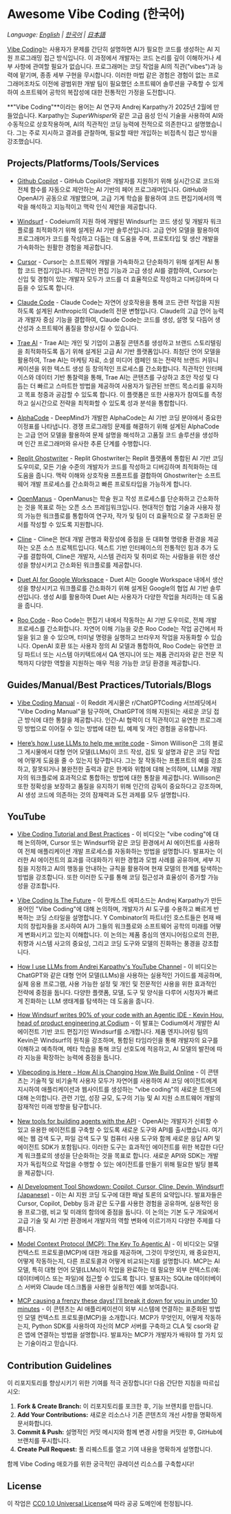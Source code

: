 # Awesome Vibe Coding (한국어)

*Language: [English](README.md) | [한국어](README.ko.md) | [日本語](README.ja.md)*

[Vibe Coding](https://en.wikipedia.org/wiki/Vibe_coding)는 사용자가 문제를 간단히 설명하면 AI가 필요한 코드를 생성하는 AI 지원 프로그래밍 접근 방식입니다. 이 과정에서 개발자는 코드 논리를 깊이 이해하거나 세부 사항에 관여할 필요가 없습니다. 프로그래머는 코딩 작업을 AI의 직관("vibes")과 능력에 맡기며, 종종 세부 구현을 무시합니다. 이러한 마법 같은 경험은 경험이 없는 프로그래머조차도 이전에 광범위한 개발 팀이 필요했던 소프트웨어 솔루션을 구축할 수 있게 하여 소프트웨어 공학의 복잡성에 대한 전통적인 가정을 도전합니다.

**"Vibe Coding"**이라는 용어는 AI 연구자 Andrej Karpathy가 2025년 2월에 만들었습니다. Karpathy는 *SuperWhisper*와 같은 고급 음성 인식 기술을 사용하여 AI와 수동적으로 상호작용하며, AI의 직관적인 코딩 능력에 전적으로 의존한다고 설명했습니다. 그는 주로 지시하고 결과를 관찰하며, 필요할 때만 개입하는 비접촉식 접근 방식을 강조했습니다.

## Projects/Platforms/Tools/Services

- [Github Copilot](https://github.com/features/copilot) - GitHub Copilot은 개발자를 지원하기 위해 실시간으로 코드와 전체 함수를 자동으로 제안하는 AI 기반의 페어 프로그래머입니다. GitHub와 OpenAI가 공동으로 개발했으며, 고급 기계 학습을 활용하여 코드 편집기에서의 맥락을 해석하고 지능적이고 맥락 인식 제안을 제공합니다.

- [Windsurf](https://codeium.com/windsurf) - Codeium의 지원 하에 개발된 Windsurf는 코드 생성 및 개발자 워크플로를 최적화하기 위해 설계된 AI 기반 솔루션입니다. 고급 언어 모델을 활용하여 프로그래머가 코드를 작성하고 다듬는 데 도움을 주며, 프로토타입 및 생산 개발을 가속화하는 원활한 경험을 제공합니다.

- [Cursor](https://www.cursor.com/) - Cursor는 소프트웨어 개발을 가속화하고 단순화하기 위해 설계된 AI 통합 코드 편집기입니다. 직관적인 편집 기능과 고급 생성 AI를 결합하여, Cursor는 신입 및 경험이 있는 개발자 모두가 코드를 더 효율적으로 작성하고 디버깅하며 다듬을 수 있도록 합니다.

- [Claude Code](https://docs.anthropic.com/en/docs/agents-and-tools/claude-code/overview) - Claude Code는 자연어 상호작용을 통해 코드 관련 작업을 지원하도록 설계된 Anthropic의 Claude의 전문 변형입니다. Claude의 고급 언어 능력과 개발자 중심 기능을 결합하여, Claude Code는 코드를 생성, 설명 및 다듬어 생산성과 소프트웨어 품질을 향상시킬 수 있습니다.

- [Trae AI](https://www.futuretools.io/tools/trae-ai) - Trae AI는 개인 및 기업이 고품질 콘텐츠를 생성하고 브랜드 스토리텔링을 최적화하도록 돕기 위해 설계된 고급 AI 기반 플랫폼입니다. 최첨단 언어 모델을 활용하여, Trae AI는 마케팅 자료, 소셜 미디어 캠페인 또는 전략적 브랜드 커뮤니케이션을 위한 텍스트 생성 등 창의적인 프로세스를 간소화합니다. 직관적인 인터페이스와 데이터 기반 통찰력을 통해, Trae AI는 콘텐츠를 구상하고 초안 작성 및 다듬는 더 빠르고 스마트한 방법을 제공하여 사용자가 일관된 브랜드 목소리를 유지하고 목표 청중과 공감할 수 있도록 합니다. 이 플랫폼은 또한 사용자가 참여도를 측정하고 실시간으로 전략을 최적화할 수 있도록 성과 분석을 통합합니다.

- [AlphaCode](https://alphacode.deepmind.com/) - DeepMind가 개발한 AlphaCode는 AI 기반 코딩 분야에서 중요한 이정표를 나타냅니다. 경쟁 프로그래밍 문제를 해결하기 위해 설계된 AlphaCode는 고급 언어 모델을 활용하여 문제 설명을 해석하고 고품질 코드 솔루션을 생성하며 인간 프로그래머와 유사한 추론 단계를 수행합니다.

- [Replit Ghostwriter](https://replit.com/learn/intro-to-ghostwriter) - Replit Ghostwriter는 Replit 플랫폼에 통합된 AI 기반 코딩 도우미로, 모든 기술 수준의 개발자가 코드를 작성하고 디버깅하며 최적화하는 데 도움을 줍니다. 맥락 이해와 상호작용 프롬프트를 결합하여 Ghostwriter는 소프트웨어 개발 프로세스를 간소화하고 빠른 프로토타입을 가능하게 합니다.

- [OpenManus](https://github.com/mannaandpoem/OpenManus) - OpenManus는 학술 원고 작성 프로세스를 단순화하고 간소화하는 것을 목표로 하는 오픈 소스 프레임워크입니다. 현대적인 협업 기술과 사용자 정의 가능한 워크플로를 통합하여 연구자, 작가 및 팀이 더 효율적으로 잘 구조화된 문서를 작성할 수 있도록 지원합니다.

- [Cline](https://github.com/cline/cline) - Cline은 현대 개발 관행과 확장성에 중점을 둔 대화형 명령줄 환경을 제공하는 오픈 소스 프로젝트입니다. 텍스트 기반 인터페이스의 전통적인 힘과 추가 도구를 결합하여, Cline은 개발자, 시스템 관리자 및 취미로 하는 사람들을 위한 생산성을 향상시키고 간소화된 워크플로를 제공합니다.

- [Duet AI for Google Workspace](https://workspace.google.com/blog/product-announcements/duet-ai?hl=en) - Duet AI는 Google Workspace 내에서 생산성을 향상시키고 워크플로를 간소화하기 위해 설계된 Google의 협업 AI 기반 솔루션입니다. 생성 AI를 활용하여 Duet AI는 사용자가 다양한 작업을 처리하는 데 도움을 줍니다.

- [Roo Code](https://github.com/RooVetGit/Roo-Code) - Roo Code는 편집기 내에서 작동하는 AI 기반 도우미로, 전체 개발 프로세스를 간소화합니다. 자연어 이해 기능을 갖춘 Roo Code는 작업 공간에서 파일을 읽고 쓸 수 있으며, 터미널 명령을 실행하고 브라우저 작업을 자동화할 수 있습니다. OpenAI 호환 또는 사용자 정의 AI 모델과 통합하여, Roo Code는 유연한 코딩 파트너 또는 시스템 아키텍트에서 QA 엔지니어 또는 제품 관리자와 같은 전문 직책까지 다양한 역할을 지원하는 매우 적응 가능한 코딩 환경을 제공합니다.

## Guides/Manual/Best Practices/Tutorials/Blogs

- [Vibe Coding Manual](https://www.reddit.com/r/ChatGPTCoding/comments/1j5l4xw/vibe_coding_manual/) - 이 Reddit 게시물은 r/ChatGPTCoding 서브레딧에서 "Vibe Coding Manual"을 탐구하며, ChatGPT에 의해 지원되는 새로운 코딩 접근 방식에 대한 통찰을 제공합니다. 인간-AI 협력이 더 직관적이고 유연한 프로그래밍 방법으로 이어질 수 있는 방법에 대한 팁, 예제 및 개인 경험을 공유합니다.

- [Here’s how I use LLMs to help me write code](https://simonwillison.net/2025/Mar/11/using-llms-for-code/) - Simon Willison은 그의 블로그 게시물에서 대형 언어 모델(LLMs)이 코드 작성, 검토 및 설명과 같은 코딩 작업에 어떻게 도움을 줄 수 있는지 탐구합니다. 그는 잘 작동하는 프롬프트의 예를 강조하고, 잘못되거나 불완전한 출력과 같은 한계와 위험에 대해 논의하며, LLM을 개발자의 워크플로에 효과적으로 통합하는 방법에 대한 통찰을 제공합니다. Willison은 또한 정확성을 보장하고 품질을 유지하기 위해 인간의 감독이 중요하다고 강조하며, AI 생성 코드에 의존하는 것의 잠재력과 도전 과제를 모두 설명합니다.

## YouTube
- [Vibe Coding Tutorial and Best Practices](https://www.youtube.com/watch?v=YWwS911iLhg&t=907s) - 이 비디오는 "vibe coding"에 대해 논의하며, Cursor 또는 Windsurf와 같은 코딩 환경에서 AI 에이전트를 사용하여 전체 애플리케이션 개발 프로세스를 자동화하는 방법을 설명합니다. 발표자는 이러한 AI 에이전트의 효과를 극대화하기 위한 경험과 모범 사례를 공유하며, 세부 지침을 지정하고 AI의 행동을 안내하는 규칙을 활용하며 현재 모델의 한계를 탐색하는 방법을 강조합니다. 또한 이러한 도구를 통해 코딩 접근성과 효율성이 증가할 가능성을 강조합니다.

- [Vibe Coding Is The Future](https://www.youtube.com/watch?v=IACHfKmZMr8&t=1606s) - 이 팟캐스트 에피소드는 Andrej Karpathy가 만든 용어인 "Vibe Coding"에 대해 논의하며, 개발자가 AI 도구를 수용하고 빠르게 반복하는 코딩 스타일을 설명합니다. Y Combinator의 파트너인 호스트들은 현재 배치의 창립자들을 조사하여 AI가 그들의 워크플로와 소프트웨어 공학의 미래를 어떻게 변화시키고 있는지 이해합니다. 이 논의는 제품 중심의 엔지니어링으로의 전환, 취향과 시스템 사고의 중요성, 그리고 코딩 도구와 모델의 진화하는 풍경을 강조합니다.

- [How I use LLMs from Andrej Karpathy's YouTube Channel](https://www.youtube.com/watch?v=EWvNQjAaOHw) - 이 비디오는 ChatGPT와 같은 대형 언어 모델(LLMs)을 사용하는 실용적인 가이드를 제공하며, 실제 응용 프로그램, 사용 가능한 설정 및 개인 및 전문적인 사용을 위한 효과적인 전략에 중점을 둡니다. 다양한 플랫폼, 모델, 도구 및 양식을 다루어 시청자가 빠르게 진화하는 LLM 생태계를 탐색하는 데 도움을 줍니다.

- [How Windsurf writes 90% of your code with an Agentic IDE - Kevin Hou, head of product engineering at Codium](https://www.youtube.com/watch?v=bVNNvWq6dKo) - 이 발표는 Codium에서 개발한 AI 에이전트 기반 코드 편집기인 Windsurf를 소개합니다. 제품 엔지니어링 팀의 Kevin은 Windsurf의 원칙을 강조하며, 통합된 타임라인을 통해 개발자의 요구를 이해하고 예측하며, 메타 학습을 통해 코딩 선호도에 적응하고, AI 모델의 발전에 따라 지능을 확장하는 능력에 중점을 둡니다.

- [Vibecoding is Here - How AI is Changing How We Build Online](https://www.youtube.com/watch?v=xxA-M3HrKrc) - 이 콘텐츠는 기술적 및 비기술적 사용자 모두가 자연어를 사용하여 AI 코딩 에이전트에게 지시하여 애플리케이션과 웹사이트를 생성하는 "vibe coding"의 새로운 트렌드에 대해 논의합니다. 관련 기업, 성장 규모, 도구의 기능 및 AI 지원 소프트웨어 개발의 잠재적인 미래 방향을 탐구합니다.

- [New tools for building agents with the API](https://www.youtube.com/watch?v=hciNKcLwSes) - OpenAI는 개발자가 신뢰할 수 있고 유용한 에이전트를 구축할 수 있도록 새로운 도구와 API를 출시했습니다. 여기에는 웹 검색 도구, 파일 검색 도구 및 컴퓨터 사용 도구와 함께 새로운 응답 API 및 에이전트 SDK가 포함됩니다. 이러한 도구는 효과적인 에이전트를 위한 복잡한 다단계 워크플로의 생성을 단순화하는 것을 목표로 합니다. 새로운 API와 SDK는 개발자가 독립적으로 작업을 수행할 수 있는 에이전트를 만들기 위해 필요한 빌딩 블록을 제공합니다.

- [AI Development Tool Showdown: Copilot, Cursor, Cline, Devin, Windsurf!(Japanese)](https://www.youtube.com/watch?v=EQHXIVItNxs) - 이는 AI 지원 코딩 도구에 대한 패널 토론의 요약입니다. 발표자들은 Cursor, Copilot, Debby 등과 같은 도구를 사용한 경험을 공유하며, 실용적인 응용 프로그램, 비교 및 미래의 함의에 중점을 둡니다. 이 논의는 기본 도구 개요에서 고급 기술 및 AI 기반 환경에서 개발자의 역할 변화에 이르기까지 다양한 주제를 다룹니다.

- [Model Context Protocol (MCP): The Key To Agentic AI](https://www.youtube.com/watch?v=VChRPFUzJGA) - 이 비디오는 모델 컨텍스트 프로토콜(MCP)에 대한 개요를 제공하며, 그것이 무엇인지, 왜 중요한지, 어떻게 작동하는지, 다른 프로토콜과 어떻게 비교되는지를 설명합니다. MCP는 AI 모델, 특히 대형 언어 모델(LLMs)이 작업을 완료하는 데 필요한 외부 컨텍스트(예: 데이터베이스 또는 파일)에 접근할 수 있도록 합니다. 발표자는 SQLite 데이터베이스 서버와 Claude 데스크톱을 사용한 실용적인 예를 보여줍니다.

- [MCP causing a frenzy these days! I'll break it down for you in under 10 minutes](https://www.youtube.com/watch?v=EswVjHZMn74) - 이 콘텐츠는 AI 애플리케이션이 외부 시스템에 연결하는 표준화된 방법인 모델 컨텍스트 프로토콜(MCP)을 소개합니다. MCP가 무엇인지, 어떻게 작동하는지, Python SDK를 사용하여 자신의 MCP 서버를 구축하고 CLA 및 csor와 같은 앱에 연결하는 방법을 설명합니다. 발표자는 MCP가 개발자가 배워야 할 가치 있는 기술이라고 믿습니다.

## Contribution Guidelines

이 리포지토리를 향상시키기 위한 기여를 적극 권장합니다! 다음 간단한 지침을 따르십시오:

1. **Fork & Create Branch:** 이 리포지토리를 포크한 후, 기능 브랜치를 만듭니다.
2. **Add Your Contributions:** 새로운 리소스나 기존 콘텐츠의 개선 사항을 명확하게 문서화합니다.
3. **Commit & Push:** 설명적인 커밋 메시지와 함께 변경 사항을 커밋한 후, GitHub에 브랜치를 푸시합니다.
4. **Create Pull Request:** 풀 리퀘스트를 열고 기여 내용을 명확하게 설명합니다.

함께 Vibe Coding 애호가를 위한 궁극적인 큐레이션 리소스를 구축합시다!

## License

이 작업은 [CC0 1.0 Universal License](https://creativecommons.org/publicdomain/zero/1.0/)에 따라 공공 도메인에 헌정됩니다.